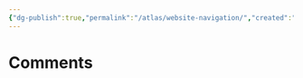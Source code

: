 ```yaml
---
{"dg-publish":true,"permalink":"/atlas/website-navigation/","created":"2023-04-08T18:18:59.863+02:00","updated":"2023-04-27T22:05:40.177+02:00"}
---
```




# Comments 
<script src="https://utteranc.es/client.js"
        repo="Heart4sides/Comment_Section"
        issue-term="pathname"
        theme="gruvbox-dark"
        crossorigin="anonymous"
        async>
</script>
